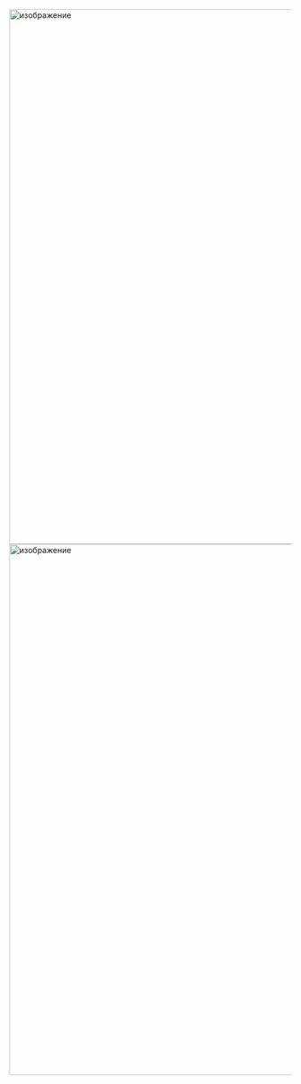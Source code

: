 <img width="953" alt="изображение" src="https://github.com/user-attachments/assets/c70800ef-79c2-47af-bf9f-9ec6395a4613">
<img width="946" alt="изображение" src="https://github.com/user-attachments/assets/780c9ce6-4494-4a06-8326-235958c90c1b">
